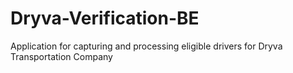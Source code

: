# Dryva-Verification-BE

Application for capturing and processing eligible drivers for  Dryva Transportation Company
